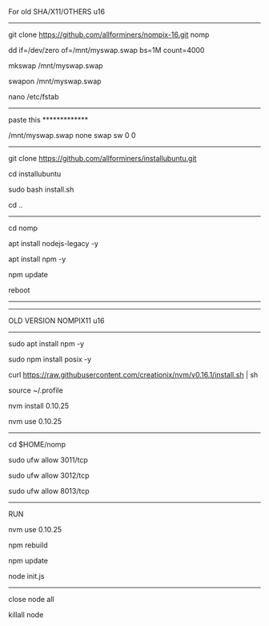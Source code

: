 For old SHA/X11/OTHERS u16
______________________________________________________

git clone https://github.com/allforminers/nompix-16.git nomp

dd if=/dev/zero of=/mnt/myswap.swap bs=1M count=4000

mkswap /mnt/myswap.swap

swapon /mnt/myswap.swap

nano /etc/fstab

______________________________________________________


paste this *************

/mnt/myswap.swap none swap sw 0 0

______________________________________________________


git clone https://github.com/allforminers/installubuntu.git

cd installubuntu

sudo bash install.sh

cd ..

----------------------------------------------------------

cd nomp

apt install nodejs-legacy -y

apt install npm -y

npm update

reboot

----------------------------------------------------------
__________________________________________________

OLD VERSION NOMPIX11 u16
______________________________________________________

sudo apt install npm -y

sudo npm install posix -y

curl https://raw.githubusercontent.com/creationix/nvm/v0.16.1/install.sh | sh

source ~/.profile

nvm install 0.10.25

nvm use 0.10.25

---------------------------------------


cd $HOME/nomp

sudo ufw allow 3011/tcp

sudo ufw allow 3012/tcp

sudo ufw allow 8013/tcp

______________________________________________________
RUN

nvm use 0.10.25

npm rebuild

npm update

node init.js

______________________________________________________

close node all

killall node











